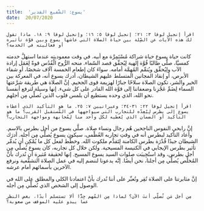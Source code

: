 ```yaml
---
title:  'يسوع: الشَّفيع القدير'
date:  20/07/2020
---
```


`اقرأ إنجيل لوقا ٣: ٢١؛ إنجيل لوقا ٥: ١٦؛ وإنجيل لوقا ٩: ١٨. ماذا تقول لك هذه الآيات عن الصِّلة بين حياة الصلاة التي عاشها يسوع وبين قوَّة تأثيره أو فعاليته في الخدمة؟`

كانت حياة يسوع حياة شراكة مُسْتَمِرَّة مع أبيه. في وقت معموديته عندما استهلَّ خدمته كمسيَّا، صلَّى طالبًا قُوَّة إلهية لِيُحقِّق قصد السّماء. منحه الرُّوح الْقُدُس قوةً لِعَمَل إرادة الآب ولِيُحقِّق ويُتمِّم المُهِمَّة أمامه. سواءَ كان إطعام الخمسة  آلَاف شخصًا، أو شفاء الأبرص، أو إنقاذ المجانين المتسلط عليهم الشيطان، أدرك يسوع أنه، في المعركة بين الخير والشر، تكون الصلاة سلاحًا جبارًا لهزيمة قوى الجحيم. إنَّ الصلاة هي طريقة شرَّعتها السماء لِضَمِّ عَجْزِنا وضعفاتنا إلى قوَّة الله القادر على كل شيء. إنها وسيلة لترفع أنفسنا نحو الله، الذي وحده يستطيع أن يلمس قلوب الذين نُصلِّي مِن أجلهم.

`اقرأ إنجيل لوقا ٢٢: ٣١-٣٤؛ وعبرانيين ٧: ٢٥. ما هو التأكيد الذي أعطاه يسوع إلى بطرس لِيُعِدّه للتجارب التي سيواجهها في المُستقبل القريب؟ ما هو التأكيد أو الضمان الذي يُعطيه لكل واحد منا لِمُجابهة ومواجهة التجارب؟`

إنَّ رابحي النفوس الناجحين هُم رجال ونساء صلاة. صلَّى يسوع من أجل بطرس بالاسم. وأعاد التأكيد لبطرس أنه في وقتِ تجاربه العُظْمى، سيكون يسوع يُصلِّي مِن أجله. أدرَك الشيطان جيدًا قُدْرَة بطرس الكامنة لِتَقدُّم ملكوت الله. وخطَّط لفعل كل ما يُمْكِن أن يُدمِّر تأثير بطرس الإيجابي في الكنيسة المسيحية. ولكن خلال كل تجاربه، كان يسوع يُصلِّي مِن أجل بطرس، وقد استُجِيبَت صلوات السيد يسوع المسيح. إنها لحقيقة مُثيرة أن نُدرك بأنَّ المُخلِّص يُصلِّي مِن أجلنا، نحن أيضًا. إنَّه يدعونا لننضم إليه في عمل الصلاة التشفُّعية ونرفع الآخرين بأسمائهم أمام عرشه.

إنَّ مثابرتنا على الصلاة تُقِر وتُعبِّر على أننا نُدرك بأنَّ اعتمادنا الكلي والمطلق على الله في الوصول إلى الشخص الذي نُصلِّي مِن أجله.

`مِن أجل مَن تُصلِّي أنتَ الآن؟ لماذا مِن المُهم جِدًّا ألا تستسلم أبدًا، بغض النظر عما يبدو عليه الموقف من صعوبة؟`